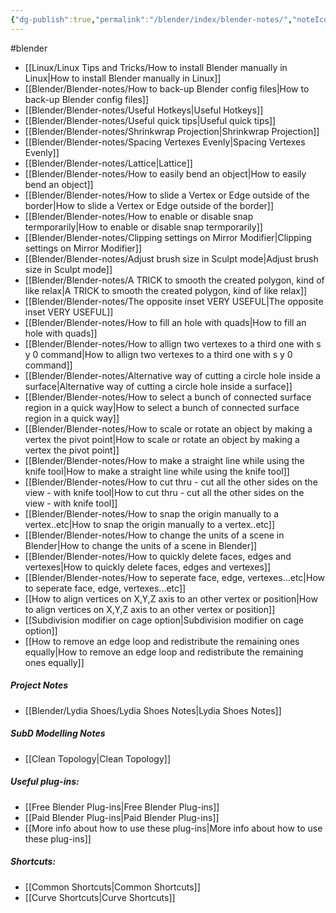 ```yaml
---
{"dg-publish":true,"permalink":"/blender/index/blender-notes/","noteIcon":""}
---
```


#blender
- [[Linux/Linux Tips and Tricks/How to install Blender manually in Linux\|How to install Blender manually in Linux]]
- [[Blender/Blender-notes/How to back-up Blender config files\|How to back-up Blender config files]]
- [[Blender/Blender-notes/Useful Hotkeys\|Useful Hotkeys]]
- [[Blender/Blender-notes/Useful quick tips\|Useful quick tips]]
- [[Blender/Blender-notes/Shrinkwrap Projection\|Shrinkwrap Projection]]
- [[Blender/Blender-notes/Spacing Vertexes Evenly\|Spacing Vertexes Evenly]]
- [[Blender/Blender-notes/Lattice\|Lattice]]
- [[Blender/Blender-notes/How to easily bend an object\|How to easily bend an object]]
- [[Blender/Blender-notes/How to slide a Vertex or Edge outside of the border\|How to slide a Vertex or Edge outside of the border]]
- [[Blender/Blender-notes/How to enable or disable snap termporarily\|How to enable or disable snap termporarily]]
- [[Blender/Blender-notes/Clipping settings on Mirror Modifier\|Clipping settings on Mirror Modifier]]
- [[Blender/Blender-notes/Adjust brush size in Sculpt mode\|Adjust brush size in Sculpt mode]]
- [[Blender/Blender-notes/A TRICK to smooth the created polygon, kind of like relax\|A TRICK to smooth the created polygon, kind of like relax]]
- [[Blender/Blender-notes/The opposite inset VERY USEFUL\|The opposite inset VERY USEFUL]]
- [[Blender/Blender-notes/How to fill an hole with quads\|How to fill an hole with quads]]
- [[Blender/Blender-notes/How to allign two vertexes to a third one with s y 0 command\|How to allign two vertexes to a third one with s y 0 command]]
- [[Blender/Blender-notes/Alternative way of cutting a circle hole inside a surface\|Alternative way of cutting a circle hole inside a surface]]
- [[Blender/Blender-notes/How to select a bunch of connected surface region in a quick way\|How to select a bunch of connected surface region in a quick way]]
- [[Blender/Blender-notes/How to scale or rotate an object by making a vertex the pivot point\|How to scale or rotate an object by making a vertex the pivot point]]
- [[Blender/Blender-notes/How to make a straight line while using the knife tool\|How to make a straight line while using the knife tool]]
- [[Blender/Blender-notes/How to cut thru - cut all the other sides on the view - with knife tool\|How to cut thru - cut all the other sides on the view - with knife tool]]
- [[Blender/Blender-notes/How to snap the origin manually to a vertex..etc\|How to snap the origin manually to a vertex..etc]]
- [[Blender/Blender-notes/How to change the units of a scene in Blender\|How to change the units of a scene in Blender]]
- [[Blender/Blender-notes/How to quickly delete faces, edges and vertexes\|How to quickly delete faces, edges and vertexes]]
- [[Blender/Blender-notes/How to seperate face, edge, vertexes...etc\|How to seperate face, edge, vertexes...etc]]
- [[How to align vertices on X,Y,Z axis to an other vertex or position\|How to align vertices on X,Y,Z axis to an other vertex or position]]
- [[Subdivision modifier on cage option\|Subdivision modifier on cage option]]
- [[How to remove an edge loop and redistribute the remaining ones equally\|How to remove an edge loop and redistribute the remaining ones equally]]

##### Project Notes
- [[Blender/Lydia Shoes/Lydia Shoes Notes\|Lydia Shoes Notes]]

##### SubD Modelling Notes
- [[Clean Topology\|Clean Topology]]

##### Useful plug-ins:
- [[Free Blender Plug-ins\|Free Blender Plug-ins]]
- [[Paid Blender Plug-ins\|Paid Blender Plug-ins]]
- [[More info about how to use these plug-ins\|More info about how to use these plug-ins]]

##### Shortcuts:
- [[Common Shortcuts\|Common Shortcuts]]
- [[Curve Shortcuts\|Curve Shortcuts]]